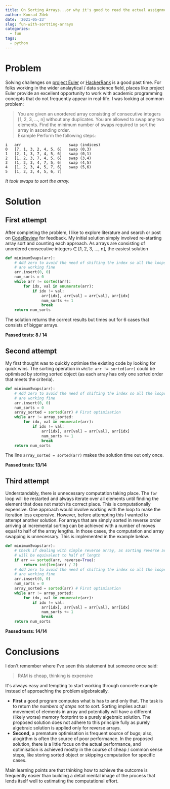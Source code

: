 ```yaml
---
title: On Sorting Arrays...or why it's good to read the actual assignment
author: Konrad Zdeb
date: '2021-05-23'
slug: fun-with-sortting-arrays
categories:
  - fun
tags:
  - python
---
```


# Problem 

Solving challenges on [project Euler](https://projecteuler.net)  or [HackerRank](https://www.hackerrank.com/) is a good past time. For folks working in the wider analaytical / data science field, places like project Euler provide an excellent opportunity to work with academic programming concepts that do not frequently appear in real-life. I was looking at common problem:

> You are given an unordered array consisting of consecutive integers  [1, 2, 3, ..., n] without any duplicates. You are allowed to swap any two elements. Find the minimum number of swaps required to sort the array in ascending order.  
Example
Perform the following steps:  
```
i   arr                     swap (indices)
0   [7, 1, 3, 2, 4, 5, 6]   swap (0,3)  
1   [2, 1, 3, 7, 4, 5, 6]   swap (0,1)  
2   [1, 2, 3, 7, 4, 5, 6]   swap (3,4)  
3   [1, 2, 3, 4, 7, 5, 6]   swap (4,5)  
4   [1, 2, 3, 4, 5, 7, 6]   swap (5,6)  
5   [1, 2, 3, 4, 5, 6, 7]  
```
*It took  swaps to sort the array.*

# Solution

## First attempt

After completing the problem, I like to explore literature and search or post on [CodeReview](https://codereview.stackexchange.com) for feedback. My initial solution simply involved re-starting array sort and counting each approach. As arrays are consisting of unordered consecutive integers ∈ [1, 2, 3, ..., n], the easiest solution 


``` python
def minimumSwaps(arr):
    # Add zero to avoid the need of shifting the index so all the loops
    # are working fine
    arr.insert(0, 0)
    num_sorts = 0
    while arr != sorted(arr):
        for idx, val in enumerate(arr):
            if idx != val:
                arr[idx], arr[val] = arr[val], arr[idx]
                num_sorts += 1
                break
    return num_sorts
```

The solution returns the correct results but times out for 6 cases that consists of bigger arrays.

**Passed tests: 8 / 14**

## Second attempt 

My first thought was to quickly optimise the existing code by looking for quick wins. The sorting operation in `while arr != sorted(arr)` could be optimised by storing sorted object (as each array has only one sorted order that meets the criteria). 


``` python
def minimumSwaps(arr):
    # Add zero to avoid the need of shifting the index so all the loops
    # are working fine
    arr.insert(0, 0)
    num_sorts = 0
    array_sorted = sorted(arr) # First optimisation
    while arr != array_sorted:
        for idx, val in enumerate(arr):
            if idx != val:
                arr[idx], arr[val] = arr[val], arr[idx]
                num_sorts += 1
                break
    return num_sorts
```

The line `array_sorted = sorted(arr)` makes the solution time out only once.

**Passed tests: 13/14**

## Third attempt

Understandably, there is unnecessary computation taking place. The `for` loop will be restarted and always iterate over all elements until finding the element that does not match its correct place. This is computationally expensive. One approach would involve working with the loop to make the iteration less expensive. However, before attempting this I wanted to attempt another solution. For arrays that are simply sorted in reverse order arriving at incremental sorting can be achieved with a number of moves equal to half of the array lengths. In those cases, the computation and array swapping is unnecessary. This is implemented in the example below. 


``` python
def minimumSwaps(arr):
    # Check if dealing with simple reverse array, as sorting reverse array
    # will be equivalent to half of length
    if arr == sorted(arr, reverse=True):
        return int(len(arr) / 2)
    # Add zero to avoid the need of shifting the index so all the loops
    # are working fine
    arr.insert(0, 0)
    num_sorts = 0
    array_sorted = sorted(arr) # First optimisation
    while arr != array_sorted:
        for idx, val in enumerate(arr):
            if idx != val:
                arr[idx], arr[val] = arr[val], arr[idx]
                num_sorts += 1
                break
    return num_sorts
```
**Passed tests: 14/14**

# Conclusions
I don't remember where I've seen this statement but someone once said:

> RAM is cheap, thinking is expensive

It's always easy and tempting to start working through concrete example instead of approaching the problem algebraically.

* **First** a good program computes what is has to and only that. The task is to return *the numbers of steps* not to *sort.* Sorting implies actual movement of elements in array and potentially will have a different (likely worse) memory footprint to a purely algebraic solution. The proposed solution does not adhere to this principle fully as purely algebraic solution is applied only for reverse arrays.
* **Second,** a premature optimisation is frequent source of bugs; also, alogirthm is often the source of poor performance. In the proposed solution, there is a little focus on the actual performance, and optimisation is achieved mostly in the course of cheap / common sense steps, like storing sorted object or skipping computation for specific cases.

Main learning points are that thinking how to achieve the outcome is frequently easier than building a detail mental image of the process that lends itself well to estimating the computational effort.

